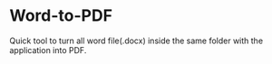 # Word-to-PDF
Quick tool to turn all word file(.docx) inside the same folder with the application into PDF.
